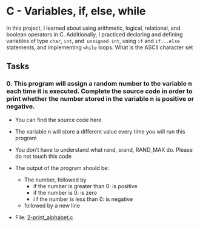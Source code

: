 # C - Variables, if, else, while

In this project, I learned about using arithmetic, logical, relational, and boolean operators in C. Additionally, I practiced declaring and defining variables of type `char`, `int`, and` unsigned int`, using `if` and `if...else` statements, and implementing `while` loops. What is the ASCII character set

## Tasks

### 0. This program will assign a random number to the variable n each time it is executed. Complete the source code in order to print whether the number stored in the variable n is positive or negative.

- You can find the source code here
- The variable n will store a different value every time you will run this program
- You don’t have to understand what rand, srand, RAND_MAX do. Please do not touch this code
- The output of the program should be:
  - The number, followed by
    - if the number is greater than 0: is positive
    - if the number is 0: is zero
    - i f the number is less than 0: is negative
  - followed by a new line

- File: [2-print_alphabet.c](2-print_alphabet.c)



